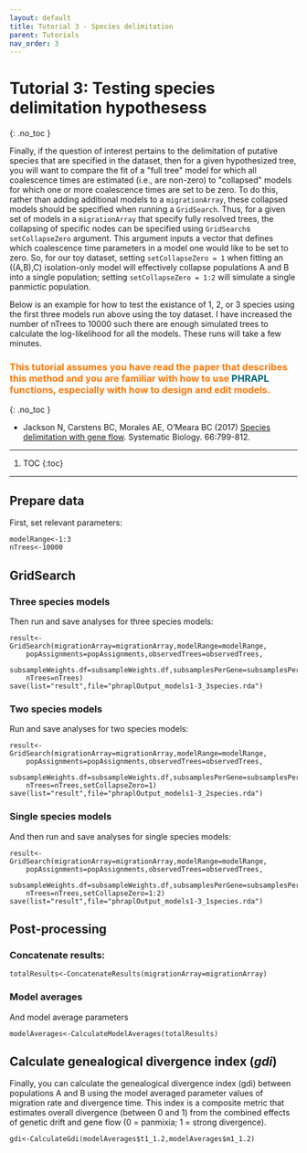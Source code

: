 ```yaml
---
layout: default
title: Tutorial 3 - Species delimitation
parent: Tutorials
nav_order: 3
---
```


# Tutorial 3: Testing species delimitation hypothesess
{: .no_toc }

Finally, if the question of interest pertains to the delimitation of putative species that are specified in the dataset, then for a given hypothesized tree, you will want to compare the fit of a "full tree" model for which all coalescence times are estimated (i.e., are non-zero) to "collapsed" models for which one or more coalescence times are set to be zero. To do this, rather than adding additional models to a `migrationArray`, these collapsed models should be specified when running a `GridSearch`. Thus, for a given set of models in a `migrationArray` that specify fully resolved trees, the collapsing of specific nodes can be specified using `GridSearch`s `setCollapseZero` argument. This argument inputs a vector that defines which coalescence time parameters in a model one would like to be set to zero. So, for our toy dataset, setting `setCollapseZero = 1` when fitting an ((A,B),C) isolation-only model will effectively collapse populations A and B into a single population; setting `setCollapseZero = 1:2` will simulate a single panmictic population.

Below is an example for how to test the existance of 1, 2, or 3 species using the first three models run above using the toy dataset. I have increased the number of nTrees to 10000 such there are enough simulated trees to calculate the log-likelihood for all the models. These runs will take a few minutes.

### **<font color='#ff7700'>This tutorial assumes you have read the paper that describes this method and you are familiar with how to use <font color='#006579'>PHRAPL</font> functions, especially with how to design and edit models.</font>**
{: .no_toc }
- Jackson N, Carstens BC, Morales AE, O’Meara BC (2017) [Species delimitation with gene flow](https://academic.oup.com/sysbio/article/66/5/799/2726792?searchresult=1). Systematic Biology. 66:799-812.

---
1. TOC
{:toc}
---

## Prepare data
First, set relevant parameters:

```
modelRange<-1:3  
nTrees<-10000  
```

## GridSearch

### Three species models
Then run and save analyses for three species models:

```
result<-GridSearch(migrationArray=migrationArray,modelRange=modelRange,
    popAssignments=popAssignments,observedTrees=observedTrees,
    subsampleWeights.df=subsampleWeights.df,subsamplesPerGene=subsamplesPerGene,
    nTrees=nTrees) 
save(list="result",file="phraplOutput_models1-3_3species.rda")  
```
### Two species models
Run and save analyses for two species models:

```
result<-GridSearch(migrationArray=migrationArray,modelRange=modelRange,
    popAssignments=popAssignments,observedTrees=observedTrees,
    subsampleWeights.df=subsampleWeights.df,subsamplesPerGene=subsamplesPerGene,
    nTrees=nTrees,setCollapseZero=1) 
save(list="result",file="phraplOutput_models1-3_2species.rda") 
```

### Single species models
And then run and save analyses for single species models:

```
result<-GridSearch(migrationArray=migrationArray,modelRange=modelRange,
    popAssignments=popAssignments,observedTrees=observedTrees,
    subsampleWeights.df=subsampleWeights.df,subsamplesPerGene=subsamplesPerGene,
    nTrees=nTrees,setCollapseZero=1:2) 
save(list="result",file="phraplOutput_models1-3_1species.rda") 
```

## Post-processing

### Concatenate results:


```
totalResults<-ConcatenateResults(migrationArray=migrationArray)  
```
### Model averages

And model average parameters

```
modelAverages<-CalculateModelAverages(totalResults)  
```

## Calculate genealogical divergence index (_gdi_)
Finally, you can calculate the genealogical divergence index (gdi) between populations A and B using the model averaged parameter values of migration rate and divergence time. This index is a composite metric that estimates overall divergence (between 0 and 1) from the combined effects of genetic drift and gene flow (0 = panmixia; 1 = strong divergence).

```
gdi<-CalculateGdi(modelAverages$t1_1.2,modelAverages$m1_1.2)
```
